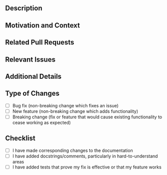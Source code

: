 ## Description
<!-- What does this pull request accomplish? -->

## Motivation and Context
<!-- Why are these changes necessary? What problem are you trying to solve? -->

## Related Pull Requests
<!-- Provide links to any related pull requests. -->

## Relevant Issues
<!-- Does this pull request address any open issues? List them with [closing keywords](https://docs.github.com/en/free-pro-team@latest/github/managing-your-work-on-github/linking-a-pull-request-to-an-issue#linking-a-pull-request-to-an-issue-using-a-keyword). -->

## Additional Details
<!-- Add any additional context, screenshots or attachments relevant to the pull request here. -->

## Type of Changes
<!-- Select the category or categories that best describe(s) the nature of changes made in this pull request. -->
- [ ] Bug fix (non-breaking change which fixes an issue)
- [ ] New feature (non-breaking change which adds functionality)
- [ ] Breaking change (fix or feature that would cause existing functionality to cease working as expected)

## Checklist
<!-- Use this checklist to ensure that all necessary changes have been made before submitting the pull request. -->
- [ ] I have made corresponding changes to the documentation
- [ ] I have added docstrings/comments, particularly in hard-to-understand areas
- [ ] I have added tests that prove my fix is effective or that my feature works
